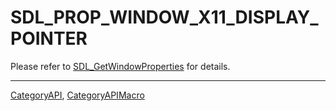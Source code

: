 # SDL_PROP_WINDOW_X11_DISPLAY_POINTER

Please refer to [SDL_GetWindowProperties](SDL_GetWindowProperties) for details.

----
[CategoryAPI](CategoryAPI), [CategoryAPIMacro](CategoryAPIMacro)

